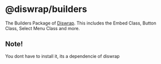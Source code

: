 # @diswrap/builders
The Builders Package of [Diswrap](https://npmjs.org/package/diswrap). This includes the Embed Class, Button Class, Select Menu Class and more.

## Note!
You dont have to install it, its a dependencie of diswrap